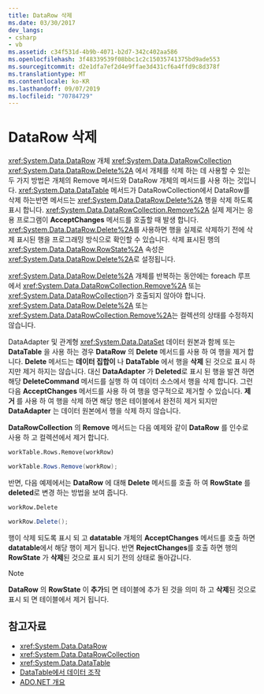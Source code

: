 ```yaml
---
title: DataRow 삭제
ms.date: 03/30/2017
dev_langs:
- csharp
- vb
ms.assetid: c34f531d-4b9b-4071-b2d7-342c402aa586
ms.openlocfilehash: 3f48339539f08bbc1c2c15035741375bd9ade553
ms.sourcegitcommit: d2e1dfa7ef2d4e9ffae3d431cf6a4ffd9c8d378f
ms.translationtype: MT
ms.contentlocale: ko-KR
ms.lasthandoff: 09/07/2019
ms.locfileid: "70784729"
---
```

# <a name="datarow-deletion"></a>DataRow 삭제
<xref:System.Data.DataRow> 개체 <xref:System.Data.DataRowCollection> <xref:System.Data.DataRow.Delete%2A> 에서 개체를 삭제 하는 데 사용할 수 있는 두 가지 방법은 개체의 Remove 메서드와 DataRow 개체의 메서드를 사용 하는 것입니다. <xref:System.Data.DataTable> 메서드가 DataRowCollection에서 DataRow를 삭제 하는반면 메서드는 <xref:System.Data.DataRow.Delete%2A> 행을 삭제 하도록 표시 합니다. <xref:System.Data.DataRowCollection.Remove%2A> 실제 제거는 응용 프로그램이 **AcceptChanges** 메서드를 호출할 때 발생 합니다. <xref:System.Data.DataRow.Delete%2A>를 사용하면 행을 실제로 삭제하기 전에 삭제 표시된 행을 프로그래밍 방식으로 확인할 수 있습니다. 삭제 표시된 행의 <xref:System.Data.DataRow.RowState%2A> 속성은 <xref:System.Data.DataRow.Delete%2A>로 설정됩니다.  
  
 <xref:System.Data.DataRow.Delete%2A> 개체를 반복하는 동안에는 foreach 루프에서 <xref:System.Data.DataRowCollection.Remove%2A> 또는 <xref:System.Data.DataRowCollection>가 호출되지 않아야 합니다. <xref:System.Data.DataRow.Delete%2A> 또는 <xref:System.Data.DataRowCollection.Remove%2A>는 컬렉션의 상태를 수정하지 않습니다.  
  
 DataAdapter 및 관계형 <xref:System.Data.DataSet> 데이터 원본과 함께 또는 **DataTable** 을 사용 하는 경우 **DataRow** 의 **Delete** 메서드를 사용 하 여 행을 제거 합니다. **Delete** 메서드는 **데이터 집합이** 나 **DataTable** 에서 행을 **삭제** 된 것으로 표시 하지만 제거 하지는 않습니다. 대신 **DataAdapter** 가 **Deleted**로 표시 된 행을 발견 하면 해당 **DeleteCommand** 메서드를 실행 하 여 데이터 소스에서 행을 삭제 합니다. 그런 다음 **AcceptChanges** 메서드를 사용 하 여 행을 영구적으로 제거할 수 있습니다. **제거** 를 사용 하 여 행을 삭제 하면 해당 행은 테이블에서 완전히 제거 되지만 **DataAdapter** 는 데이터 원본에서 행을 삭제 하지 않습니다.  
  
 **DataRowCollection** 의 **Remove** 메서드는 다음 예제와 같이 **DataRow** 를 인수로 사용 하 고 컬렉션에서 제거 합니다.  
  
```vb  
workTable.Rows.Remove(workRow)  
```  
  
```csharp  
workTable.Rows.Remove(workRow);  
```  
  
 반면, 다음 예제에서는 **DataRow** 에 대해 **Delete** 메서드를 호출 하 여 **RowState** 를 **deleted**로 변경 하는 방법을 보여 줍니다.  
  
```vb  
workRow.Delete  
```  
  
```csharp  
workRow.Delete();  
```  
  
 행이 삭제 되도록 표시 되 고 **datatable** 개체의 **AcceptChanges** 메서드를 호출 하면 **datatable**에서 해당 행이 제거 됩니다. 반면 **RejectChanges**를 호출 하면 행의 **RowState** 가 **삭제**된 것으로 표시 되기 전의 상태로 돌아갑니다.  
  
> [!NOTE]
> **DataRow** 의 **RowState** 이 **추가**되 면 테이블에 추가 된 것을 의미 하 고 **삭제**된 것으로 표시 되 면 테이블에서 제거 됩니다.  
  
## <a name="see-also"></a>참고자료

- <xref:System.Data.DataRow>
- <xref:System.Data.DataRowCollection>
- <xref:System.Data.DataTable>
- [DataTable에서 데이터 조작](manipulating-data-in-a-datatable.md)
- [ADO.NET 개요](../ado-net-overview.md)
